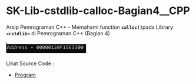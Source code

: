 # SK-Lib-cstdlib-calloc-Bagian4__CPP
Arsip Pemrograman C++ - Memahami function <code><b>calloc()</b></code>pada Library <code><b>&lt;cstdlib></b></code> di Pemrograman C++ (Bagian 4)<br><br>
<img src="https://github.com/RizkyKhapidsyah/SK-Lib-cstdlib-calloc-Bagian4__CPP/blob/master/SK-Lib-cstdlib-calloc-Bagian4__CPP/x64/result/001.JPG"><br><br>
Lihat Source Code : <br>
- <a href="https://github.com/RizkyKhapidsyah/SK-Lib-cstdlib-calloc-Bagian4__CPP/blob/master/SK-Lib-cstdlib-calloc-Bagian4__CPP/Source.cpp">Program</a>
